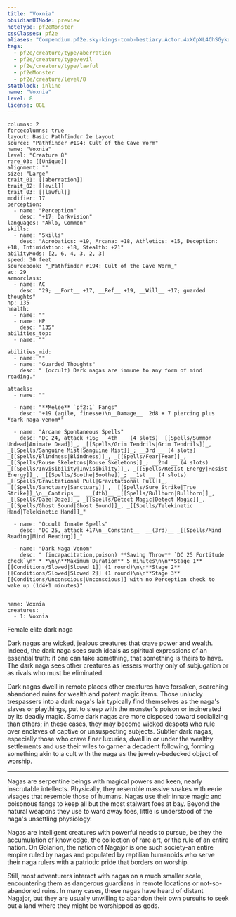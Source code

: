 ```yaml
---
title: "Voxnia"
obsidianUIMode: preview
noteType: pf2eMonster
cssClasses: pf2e
aliases: "Compendium.pf2e.sky-kings-tomb-bestiary.Actor.4xXCpXL4ChSGykq0" 
tags:
  - pf2e/creature/type/aberration
  - pf2e/creature/type/evil
  - pf2e/creature/type/lawful
  - pf2eMonster
  - pf2e/creature/level/8
statblock: inline
name: "Voxnia"
level: 8
license: OGL
---
```


```statblock
columns: 2
forcecolumns: true
layout: Basic Pathfinder 2e Layout
source: "Pathfinder #194: Cult of the Cave Worm"
name: "Voxnia"
level: "Creature 8"
rare_03: [[Unique]]
alignment: ""
size: "Large"
trait_01: [[aberration]]
trait_02: [[evil]]
trait_03: [[lawful]]
modifier: 17
perception:
  - name: "Perception"
    desc: "+17; Darkvision"
languages: "Aklo, Common"
skills:
  - name: "Skills"
    desc: "Acrobatics: +19, Arcana: +18, Athletics: +15, Deception: +18, Intimidation: +18, Stealth: +21"
abilityMods: [2, 6, 4, 3, 2, 3]
speed: 30 feet
sourcebook: "_Pathfinder #194: Cult of the Cave Worm_"
ac: 29
armorclass:
  - name: AC
    desc: "29; __Fort__ +17, __Ref__ +19, __Will__ +17; guarded thoughts"
hp: 135
health:
  - name: ""
  - name: HP
    desc: "135"
abilities_top:
  - name: ""

abilities_mid:
  - name: ""
  - name: "Guarded Thoughts"
    desc: " (occult) Dark nagas are immune to any form of mind reading."

attacks:
  - name: ""

  - name: "**Melee** `pf2:1` Fangs"
    desc: "+19 (agile, finesse)\n__Damage__  2d8 + 7 piercing plus *dark-naga-venom*"

  - name: "Arcane Spontaneous Spells"
    desc: "DC 24, attack +16; __4th __ (4 slots) _[[Spells/Summon Undead|Animate Dead]]_, _[[Spells/Grim Tendrils|Grim Tendrils]]_, _[[Spells/Sanguine Mist|Sanguine Mist]]_; __3rd __ (4 slots) _[[Spells/Blindness|Blindness]]_, _[[Spells/Fear|Fear]]_, _[[Spells/Rouse Skeletons|Rouse Skeletons]]_; __2nd __ (4 slots) _[[Spells/Invisibility|Invisibility]]_, _[[Spells/Resist Energy|Resist Energy]]_, _[[Spells/Soothe|Soothe]]_; __1st __ (4 slots) _[[Spells/Gravitational Pull|Gravitational Pull]]_, _[[Spells/Sanctuary|Sanctuary]]_, _[[Spells/Sure Strike|True Strike]]_\n__Cantrips__  __(4th)__ _[[Spells/Bullhorn|Bullhorn]]_, _[[Spells/Daze|Daze]]_, _[[Spells/Detect Magic|Detect Magic]]_, _[[Spells/Ghost Sound|Ghost Sound]]_, _[[Spells/Telekinetic Hand|Telekinetic Hand]]_"

  - name: "Occult Innate Spells"
    desc: "DC 25, attack +17\n__Constant__  __(3rd)__ _[[Spells/Mind Reading|Mind Reading]]_"

  - name: "Dark Naga Venom"
    desc: " (incapacitation,poison) **Saving Throw** `DC 25 Fortitude check`\n* * *\n\n**Maximum Duration** 5 minutes\n\n**Stage 1** [[Conditions/Slowed|Slowed 1]] (1 round)\n\n**Stage 2** [[Conditions/Slowed|Slowed 2]] (1 round)\n\n**Stage 3** [[Conditions/Unconscious|Unconscious]] with no Perception check to wake up (1d4+1 minutes)"
 
```

```encounter-table
name: Voxnia
creatures:
  - 1: Voxnia
```


Female elite dark naga

Dark nagas are wicked, jealous creatures that crave power and wealth. Indeed, the dark naga sees such ideals as spiritual expressions of an essential truth: if one can take something, that something is theirs to have. The dark naga sees other creatures as lessers worthy only of subjugation or as rivals who must be eliminated.

Dark nagas dwell in remote places other creatures have forsaken, searching abandoned ruins for wealth and potent magic items. Those unlucky trespassers into a dark naga's lair typically find themselves as the naga's slaves or playthings, put to sleep with the monster's poison or incinerated by its deadly magic. Some dark nagas are more disposed toward socializing than others; in these cases, they may become wicked despots who rule over enclaves of captive or unsuspecting subjects. Subtler dark nagas, especially those who crave finer luxuries, dwell in or under the wealthy settlements and use their wiles to garner a decadent following, forming something akin to a cult with the naga as the jewelry-bedecked object of worship.

* * *

Nagas are serpentine beings with magical powers and keen, nearly inscrutable intellects. Physically, they resemble massive snakes with eerie visages that resemble those of humans. Nagas use their innate magic and poisonous fangs to keep all but the most stalwart foes at bay. Beyond the natural weapons they use to ward away foes, little is understood of the naga's unsettling physiology.

Nagas are intelligent creatures with powerful needs to pursue, be they the accumulation of knowledge, the collection of rare art, or the rule of an entire nation. On Golarion, the nation of Nagajor is one such society-an entire empire ruled by nagas and populated by reptilian humanoids who serve their naga rulers with a patriotic pride that borders on worship.

Still, most adventurers interact with nagas on a much smaller scale, encountering them as dangerous guardians in remote locations or not-so-abandoned ruins. In many cases, these nagas have heard of distant Nagajor, but they are usually unwilling to abandon their own pursuits to seek out a land where they might be worshipped as gods.
